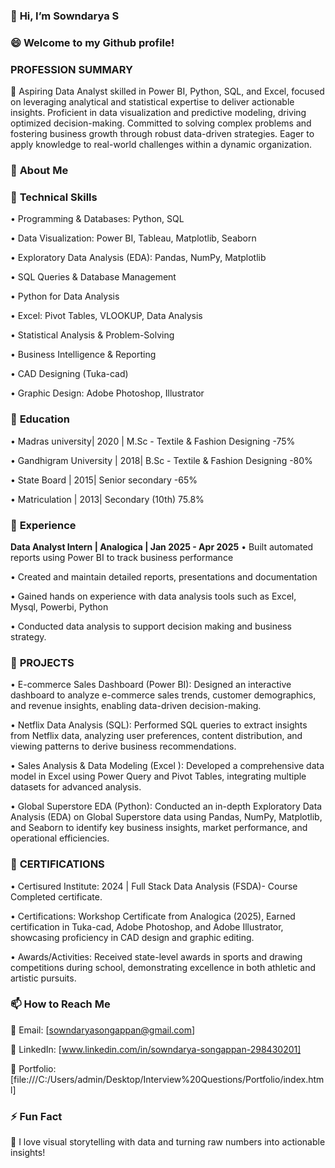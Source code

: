 ### 👋 **Hi, I’m Sowndarya S**

### 😄 **Welcome to my Github profile!**

### **PROFESSION SUMMARY**

🎯 Aspiring Data Analyst skilled in Power BI, Python, SQL, and Excel, focused on leveraging analytical and statistical expertise to deliver actionable insights. Proficient in data visualization and predictive modeling, driving optimized decision-making. Committed to solving complex problems and fostering business growth through robust data-driven strategies. Eager to apply knowledge to real-world challenges within a dynamic organization.

### 🚀 **About Me**

### 👀 **Technical Skills**

•	Programming & Databases: Python, SQL

•	Data Visualization: Power BI, Tableau, Matplotlib, Seaborn

•	Exploratory Data Analysis (EDA): Pandas, NumPy, Matplotlib

•	SQL Queries & Database Management

•	Python for Data Analysis

•	Excel: Pivot Tables, VLOOKUP, Data Analysis

•	Statistical Analysis & Problem-Solving

•	Business Intelligence & Reporting

•	CAD Designing (Tuka-cad)

•	Graphic Design: Adobe Photoshop, Illustrator


### 📖 **Education**

•	Madras university| 2020 | M.Sc - Textile & Fashion Designing -75%

•	Gandhigram University | 2018| B.Sc - Textile & Fashion Designing -80%

•	State Board | 2015| Senior secondary -65%

•	Matriculation | 2013| Secondary (10th) 75.8%


### 💼 **Experience**

**Data Analyst Intern | Analogica | Jan 2025 - Apr 2025**
•	Built automated reports using Power BI to track business performance

•	Created and maintain detailed reports, presentations and documentation

•	Gained hands on experience with data analysis tools such as Excel, Mysql, Powerbi, Python 

•	Conducted data analysis to support decision making and business strategy. 


### 📂 **PROJECTS**

•	E-commerce Sales Dashboard (Power BI): Designed an interactive dashboard to analyze e-commerce sales trends, customer demographics, and revenue insights, enabling data-driven decision-making.

•	Netflix Data Analysis (SQL): Performed SQL queries to extract insights from Netflix data, analyzing user preferences, content distribution, and viewing patterns to derive business recommendations.

•	Sales Analysis & Data Modeling (Excel ): Developed a comprehensive data model in Excel using Power Query and Pivot Tables, integrating multiple datasets for advanced analysis. 

•	Global Superstore EDA (Python): Conducted an in-depth Exploratory Data Analysis (EDA) on Global Superstore data using Pandas, NumPy, Matplotlib, and Seaborn to identify key business insights, market performance, and operational efficiencies.

### 📜 **CERTIFICATIONS**

•	Certisured Institute: 2024 | Full Stack Data Analysis (FSDA)- Course Completed certificate.

•	Certifications: Workshop Certificate from Analogica (2025), Earned certification in Tuka-cad, Adobe Photoshop, and Adobe Illustrator, showcasing proficiency in CAD design and graphic editing.

•	Awards/Activities: Received state-level awards in sports and drawing competitions during school, demonstrating excellence in both athletic and artistic pursuits.


### 📫 **How to Reach Me**
📩 Email: [sowndaryasongappan@gmail.com]

💼 LinkedIn: [www.linkedin.com/in/sowndarya-songappan-298430201]

📂 Portfolio: [file:///C:/Users/admin/Desktop/Interview%20Questions/Portfolio/index.html]

### ⚡ **Fun Fact**

🎨 I love visual storytelling with data and turning raw numbers into actionable insights!

<!---
Sowndaryas12/Sowndaryas12 is a ✨ special ✨ repository because its `README.md` (this file) appears on your GitHub profile.
You can click the Preview link to take a look at your changes.
--->
